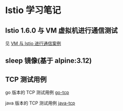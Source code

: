 # Istio 学习笔记

## Istio 1.6.0 与 VM 虚拟机进行通信测试

见 [VM 与 Istio 进行通信案例](vm/istio-cluster-vm-example.md)

## sleep 镜像(基于 alpine:3.12)


## TCP 测试用例

go 版本的 TCP 测试用例 [go-tcp](example/tcp-demo/src/tcp)

java 版本的 TCP 测试用例 [java-tcp](example/tcp-demo/src/java)

